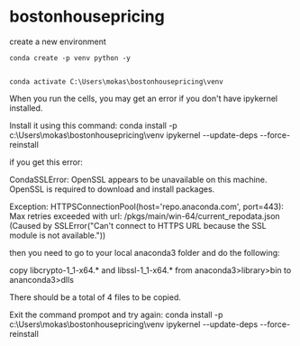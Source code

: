 # bostonhousepricing


create a new environment

```
conda create -p venv python -y

```

```

conda activate C:\Users\mokas\bostonhousepricing\venv

```

When you run the cells, you may get an error if you don't have ipykernel installed.

Install it using this command: conda install -p c:\Users\mokas\bostonhousepricing\venv ipykernel --update-deps --force-reinstall

if you get this error:

CondaSSLError: OpenSSL appears to be unavailable on this machine. OpenSSL is required to
download and install packages.

Exception: HTTPSConnectionPool(host='repo.anaconda.com', port=443): Max retries exceeded with url: /pkgs/main/win-64/current_repodata.json (Caused by SSLError("Can't connect to HTTPS URL because the SSL module is not available."))

then you need to go to your local anaconda3 folder and do the following:

copy libcrypto-1_1-x64.* and libssl-1_1-x64.* from anaconda3>library>bin to ananconda3>dlls

There should be a total of 4 files to be copied.

Exit the command prompot and try again: conda install -p c:\Users\mokas\bostonhousepricing\venv ipykernel --update-deps --force-reinstall

